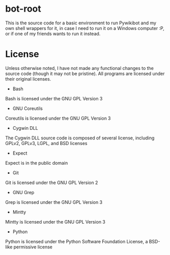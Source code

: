 bot-root
========

This is the source code for a basic environment to run Pywikibot and my 
own shell wrappers for it, in case I need to run it on a Windows 
computer :P, or if one of my friends wants to run it instead. 


License
=========

Unless otherwise noted, I have not made any functional changes to the 
source code (though it may not be pristine). All programs are licensed 
under their original licenses.


* Bash

Bash is licensed under the GNU GPL Version 3

* GNU Coreutils

Coreutils is licensed under the GNU GPL Version 3

* Cygwin DLL

The Cygwin DLL source code is composed of several license, including 
GPLv2, GPLv3, LGPL, and BSD licenses

* Expect

Expect is in the public domain

* Git

Git is licensed under the GNU GPL Version 2

* GNU Grep

Grep is licensed under the GNU GPL Version 3

* Mintty

Mintty is licensed under the GNU GPL Version 3

* Python

Python is licensed under the Python Software Foundation License, a 
BSD-like permissive license
